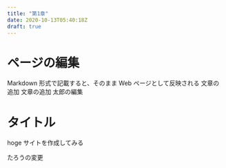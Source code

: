 ```yaml
---
title: "第1章"
date: 2020-10-13T05:40:18Z
draft: true
---
```



# ページの編集
Markdown 形式で記載すると、そのまま Web ページとして反映される
文章の追加
文章の追加
太郎の編集

# タイトル
hoge サイトを作成してみる

たろうの変更